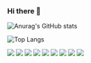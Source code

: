 ### Hi there 👋

<!--
**harrysci/harrysci** is a ✨ _special_ ✨ repository because its `README.md` (this file) appears on your GitHub profile.

Here are some ideas to get you started:

- 🔭 I’m currently working on ...
- 🌱 I’m currently learning ...
- 👯 I’m looking to collaborate on ...
- 🤔 I’m looking for help with ...
- 💬 Ask me about ...
- 📫 How to reach me: ...
- 😄 Pronouns: ...
- ⚡ Fun fact: ...
-->

![Anurag's GitHub stats](https://github-readme-stats.vercel.app/api?username=harrysci&show_icons=true&theme=gruvbox)

![Top Langs](https://github-readme-stats.vercel.app/api/top-langs/?username=6810779s&layout=compact&theme=tokyonight)

<img src="https://img.shields.io/badge/NOTION-ffffff?style=for-the-badge&logo=notion&logoColor=#ffffff"/>

<img src="https://img.shields.io/badge/react-ffffff?style={for-the-badge}&logo=react&logoColor=#40AEF0"/>
<img src="https://img.shields.io/badge/typescript-ffffff?style={for-the-badge}&logo=typescript&logoColor=#004088"/>
<img src="https://img.shields.io/badge/python-ffffff?style={for-the-badge}&logo=python&logoColor=#F7DF1E"/>
<img src="https://img.shields.io/badge/Flask-ffffff?style={for-the-badge}&logo=Flask&logoColor=#000000"/>
<img src="https://img.shields.io/badge/html-ffffff?style={for-the-badge}&logo=html&logoColor=#FF9E0F"/>
<img src="https://img.shields.io/badge/css-ffffff?style={for-the-badge}&logo=css&logoColor=#FFCC22"/>
<img src="https://img.shields.io/badge/javascript-ffffff?style={for-the-badge}&logo=javascript&logoColor=#F7DF1E"/>

<img src="https://img.shields.io/badge/Amazon Aws-ffffff?style={for-the-badge}&logo=AmazonAws&logoColor=#FF9900"/>
